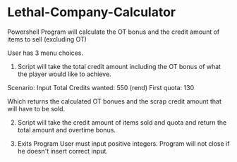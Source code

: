 # Lethal-Company-Calculator
Powershell Program will calculate the OT bonus and the credit amount of items to sell (excluding OT) 

User has 3 menu choices.
1. Script will take the total credit amount including the OT bonus of what the player would like to achieve.

Scenario:
Input 
Total Credits wanted: 550 (rend)
First quota: 130

Which returns the calculated OT bonues and the scrap credit amount that will have to be sold.

2. Script will take the credit amount of items sold and quota and return the total amount and overtime bonus.

3. Exits Program
User must input positive integers.
Program will not close if he doesn't insert correct input.
